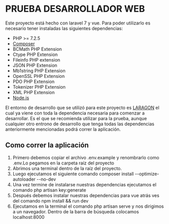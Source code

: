# PRUEBA DESARROLLADOR WEB


Este proyecto está hecho con laravel 7 y vue. Para poder utilizarlo es necesario tener instaladas las siguientes dependencias: 


- PHP >= 7.2.5
- <a href="https://getcomposer.org/">Composer</a>
- BCMath PHP Extension
- Ctype PHP Extension
- Fileinfo PHP extension
- JSON PHP Extension
- Mb1string PHP Extension
- OpenSSL PHP Extension
- PDO PHP Extension
- Tokenizer PHP Extension
- XML PHP Extension
- <a href="https://nodejs.org/es/">Node.js</a>

El entorno de desarrollo que se utilizó para este proyecto es <a href="https://laragon.org/download/index.html">LARAGON</a> el cual ya 
viene con toda la dependencia necesaria para comenzar a desarrollar. Es el que se recomienda utilizar para la prueba, aunque cualquier 
otro entrono de desarrollo que tenga todas las dependencias anteriormente mencionadas podrá correr la aplicación.

## Como correr la aplicación  
1. Primero debemos copiar el archivo .env.example y renombrarlo como .env.Lo pegamos en la carpeta raíz del proyecto
2. Abrimos una terminal dentro de la raíz del proyecto.  
3. Luego ejecutamos el siguiente comando composer install --optimize-autoloader --no-dev
4. Una vez termine de instalarse nuestras dependencias ejecutamos el comando php artisan key:generate
5. Después debemos instalar nuestras dependencias para vue atrás ves del comando npm install && run dev
6. Ejecutamos en la terminal el comando php artisan serve y nos dirigimos a un navegador. Dentro de la barra de búsqueda colocamos localhost:8000
